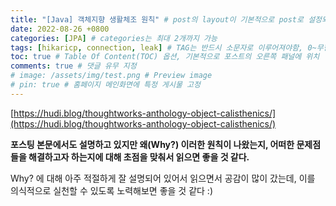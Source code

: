 ```yaml
---
title: "[Java] 객체지향 생활체조 원칙" # post의 layout이 기본적으로 post로 설정되어있어서 Front Matter에 따로 layout변수를 만들어 주지 않아도 됨
date: 2022-08-26 +0800
categories: [JPA] # categories는 최대 2개까지 가능
tags: [hikaricp, connection, leak] # TAG는 반드시 소문자로 이루어져야함, 0~무한개까지 지정 가능
toc: true # Table Of Content(TOC) 옵션, 기본적으로 포스트의 오른쪽 패널에 위치
comments: true # 댓글 유무 지정
# image: /assets/img/test.png # Preview image
# pin: true # 홈페이지 메인화면에 특정 게시물 고정
---
```


[https://hudi.blog/thoughtworks-anthology-object-calisthenics/](https://hudi.blog/thoughtworks-anthology-object-calisthenics/)

<b>포스팅 본문에서도 설명하고 있지만 왜(Why?) 이러한 원칙이 나왔는지, 어떠한 문제점들을 해결하고자 하는지에 대해 초점을 맞춰서 읽으면 좋을 것 같다.</b>

Why? 에 대해 아주 적절하게 잘 설명되어 있어서 읽으면서 공감이 많이 갔는데, 이를 의식적으로 실천할 수 있도록 노력해보면 좋을 것 같다 :) 